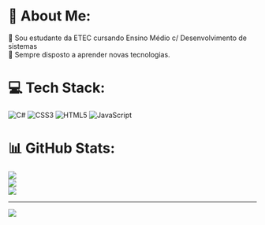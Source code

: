 # 💫 About Me:
🔭 Sou estudante da ETEC cursando Ensino Médio c/ Desenvolvimento de sistemas <br>👯 Sempre disposto a aprender novas tecnologias.<br>




# 💻 Tech Stack:
![C#](https://img.shields.io/badge/c%23-%23239120.svg?style=flat&logo=c-sharp&logoColor=white) ![CSS3](https://img.shields.io/badge/css3-%231572B6.svg?style=flat&logo=css3&logoColor=white) ![HTML5](https://img.shields.io/badge/html5-%23E34F26.svg?style=flat&logo=html5&logoColor=white) ![JavaScript](https://img.shields.io/badge/javascript-%23323330.svg?style=flat&logo=javascript&logoColor=%23F7DF1E)
# 📊 GitHub Stats:
![](https://github-readme-stats.vercel.app/api?username=Vini78Silva&theme=yeblu&hide_border=true&include_all_commits=false&count_private=false)<br/>
![](https://github-readme-streak-stats.herokuapp.com/?user=Vini78Silva&theme=yeblu&hide_border=true)<br/>
![](https://github-readme-stats.vercel.app/api/top-langs/?username=Vini78Silva&theme=yeblu&hide_border=true&include_all_commits=false&count_private=false&layout=compact)

---
[![](https://visitcount.itsvg.in/api?id=Vini78Silva&icon=2&color=11)](https://visitcount.itsvg.in)

<!-- Proudly created with GPRM ( https://gprm.itsvg.in ) -->
